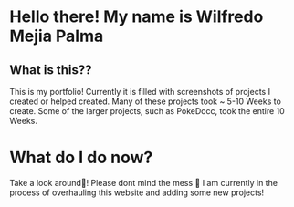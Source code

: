 # Hello there! My name is Wilfredo Mejia Palma
## What is this??
This is my portfolio! Currently it is filled with screenshots of projects I created or helped created. Many of these projects took ~ 5-10 Weeks to create. Some of the larger projects, such as PokeDocc, took the entire 10 Weeks.

# What do I do now?
Take a look around👀! Please dont mind the mess 🧹 I am currently in the process of overhauling this website and adding some new projects!
